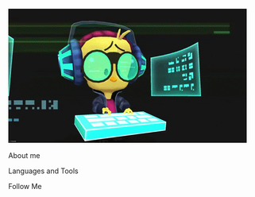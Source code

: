 ![Header](https://github.com/ymatko/ymatko/blob/main/assets/Header.gif)

About me

Languages and Tools

Follow Me